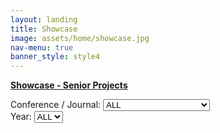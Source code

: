 ```yaml
---
layout: landing
title: Showcase
image: assets/home/showcase.jpg
nav-menu: true
banner_style: style4
---
```


<section id="one">
<div class="inner">

<div class="row">
<b><a href="5-showcase-seniorprojs.html">Showcase - Senior Projects</a></b>
<!--<b><a href="6-showcase-pblprojs.html">Showcase - PBL Projects</a></b>-->
</div>

<div class="row">
<p/>
</div>

<div class="row">

<div class="3u 12u$(small)">
Conference / Journal:
<select id="conf_select" onChange="onSelect()">
  <option value='all'>ALL</option>
  <option value='siggraph'>SIGGRAPH (Asia) / TOG</option>
</select>
</div>

<div class="2u 12u$(small)">
Year:
<select id="year_select" onChange="onSelect()">
  <option value='all'>ALL</option>
</select>
</div>

</div>

<p/>

<div id="contents">

<script>
// https://stackoverflow.com/questions/610406/javascript-equivalent-to-printf-string-format
// First, checks if it isn't implemented yet.
if (!String.prototype.format) {
  String.prototype.format = function() {
    var args = arguments;
    return this.replace(/{(\d+)}/g, function(match, number) { 
      return typeof args[number] != 'undefined'
        ? args[number]
        : match
      ;
    });
  };
}

function dynamicallyLoadScript(url) {
    var script = document.createElement("script");  // create a script DOM node
    script.src = url;  // set its src to the provided URL

    document.head.appendChild(script);  // add it to the end of the head section of the page (could change 'head' to 'body' to add it to the end of the body section instead)
}

dynamicallyLoadScript('publications-eng.js');

function onSelect() {
	var items = publications_eng;

	var year_select = document.getElementById("year_select");
	var year = year_select.options[year_select.selectedIndex].value;

	var conf_select = document.getElementById("conf_select");
	var conf = conf_select.options[conf_select.selectedIndex].value;

	var contents_code = '';
	var showCount = 0;

	for(var i = 0; i < items.length; i++) 
	{
		var item = items[i];
		var show = false;

		if(year=='all')
			show = true;
		else
			show = false;

		if(show)
		{
			if(conf=='siggraph'
				&& (item.conference_journal=='SIGGRAPH' || item.conference_journal=='SIGGRAPH Asia'
					|| item.conference_journal=='TOG'))
				show = true;
			else if(conf=='all')
				show = true;
			else
				show = false;
		}

		if(!('video_iframe' in item))
			show = false;

		if(show)
		{
			if(showCount % 2 == 0)
				contents_code += '<div class="row">';
/*
			if(item.type=='paper')
				typestr = 'Paper';
			else if(item.type=='poster')
				typestr = 'Poster';
			else if(item.type=='senior')
				typestr = 'Senior Project';
			else if(item.type=='pbl')
				typestr = 'PBL Project';
*/
			contents_code += '<div class="6u 12u$(small)">';
			if('id' in item)
				project_page = item.project_page + '#' + item.id;
			else
				project_page = item.project_page
			contents_code += '<b><a href={0} rel="noopener noreferrer" target="_blank">{1} ({2})</a></b><br/>'.format(project_page, item.title, item.year);
			contents_code += '<div id="iframe_container"> <div id="iframe">';
			contents_code += '{0}'.format(item.video_iframe);;
			contents_code += '</div></div>';
			contents_code += '<br/></div>';

			if(showCount % 2 == 1 || i == items.length-1)
				contents_code += '</div>';

			showCount += 1;
		}
	}

	var contents = document.getElementById("contents");
	contents.innerHTML = contents_code;
}

// set default value and trigger onchange event when window is loaded
window.onload = function () {
	var year_select = document.getElementById("year_select");
	year_select.value = 'all';

	var conf_select = document.getElementById("conf_select");
	conf_select.value = 'all';
	conf_select.onchange();

}

</script>

</div>
</div>
</section>

<!--<section id="one">-->
<!--<div class="inner">-->
<!--<div class="row">-->

<!--<div class="6u 12u$(small)">-->
<!--<b><a href="publications/2018-iguana-ctrl.html">Control of an Iguana Character Using Soft-Body Simulation</a></b><br/>-->
<!--<div id="iframe_container"> <div id="iframe">-->
<!--<iframe width="1280" height="720" src="https://www.youtube.com/embed/c37VEexDZaY" frameborder="0" allow="accelerometer; autoplay; encrypted-media; gyroscope; picture-in-picture" allowfullscreen></iframe>  -->
<!--</div></div>  -->
<!--</div>-->

<!--</div>-->
<!--</div>-->
<!--</section>-->
